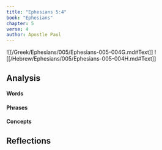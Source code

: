 ```yaml
---
title: "Ephesians 5:4"
book: "Ephesians"
chapter: 5
verse: 4
author: Apostle Paul
---
```

![[/Greek/Ephesians/005/Ephesians-005-004G.md#Text]]
![[/Hebrew/Ephesians/005/Ephesians-005-004H.md#Text]]

## Analysis

#### Words

#### Phrases

#### Concepts

## Reflections
